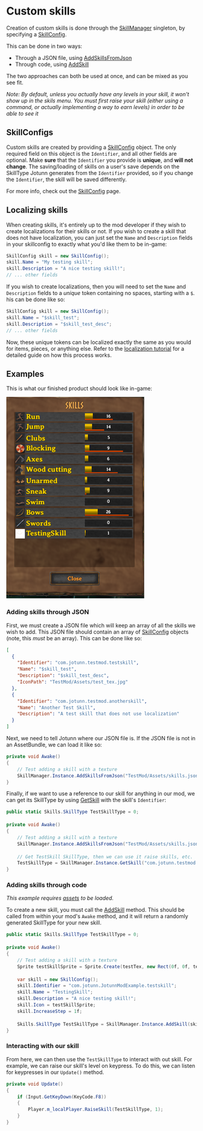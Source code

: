 ﻿# Custom skills
Creation of custom skills is done through the [SkillManager](xref:Jotunn.Managers.SkillManager) singleton, by specifying a [SkillConfig](xref:Jotunn.Configs.SkillConfig).  

This can be done in two ways:
- Through a JSON file, using [AddSkillsFromJson](xref:Jotunn.Managers.SkillManager.AddSkillsFromJson(System.String))
- Through code, using [AddSkill](xref:Jotunn.Managers.SkillManager.AddSkill(Jotunn.Configs.SkillConfig))

The two approaches can both be used at once, and can be mixed as you see fit.

_Note: By default, unless you actually have any levels in your skill, it won't show up in the skils menu.
You must first raise your skill (either using a command, or actually implementing a way to earn levels) in order to be able to see it_

## SkillConfigs
Custom skills are created by providing a [SkillConfig](xref:Jotunn.Configs.SkillConfig) object.
The only required field on this object is the `Identifier`, and all other fields are optional.
Make **sure** that the `Identifier` you provide is **unique**, and **will not change**.
The saving/loading of skills on a user's save depends on the SkillType Jotunn generates from the `Identifier` provided, so if you change the `Identifier`, the skill will be saved differently.

For more info, check out the [SkillConfig](xref:Jotunn.Configs.SkillConfig) page.

## Localizing skills
When creating skills, it's entirely up to the mod developer if they wish to create localizations for their skills or not.
If you wish to create a skill that does not have localization, you can just set the `Name` and `Description` fields in your skillconfig to exactly what you'd like them to be in-game:
```cs
SkillConfig skill = new SkillConfig();
skill.Name = "My testing skill";
skill.Description = "A nice testing skill!";
// ... other fields
```

If you wish to create localizations, then you will need to set the `Name` and `Description` fields to a _unique_ token containing no spaces, starting with a `$`.
his can be done like so:
```cs
SkillConfig skill = new SkillConfig();
skill.Name = "$skill_test";
skill.Description = "$skill_test_desc";
// ... other fields
```
Now, these unique tokens can be localized exactly the same as you would for items, pieces, or anything else.
Refer to the [localization tutorial](localization.md) for a detailed guide on how this process works.

## Examples
This is what our finished product should look like in-game:

![Custom skill raised](../images/data/customSkillRaised.png)

### Adding skills through JSON
First, we must create a JSON file which will keep an array of all the skills we wish to add.
This JSON file should contain an array of [SkillConfig](xref:Jotunn.Configs.SkillConfig) objects (note, this _must_ be an array).
This can be done like so:
```json
[
  {
    "Identifier": "com.jotunn.testmod.testskill",
    "Name": "$skill_test",
    "Description": "$skill_test_desc",
    "IconPath": "TestMod/Assets/test_tex.jpg"
  },
  {
    "Identifier": "com.jotunn.testmod.anotherskill",
    "Name": "Another Test Skill",
    "Description": "A test skill that does not use localization"
  }
]
```

Next, we need to tell Jotunn where our JSON file is.
If the JSON file is not in an AssetBundle, we can load it like so:

```cs
private void Awake()
{
    // Test adding a skill with a texture
    SkillManager.Instance.AddSkillsFromJson("TestMod/Assets/skills.json");
}
```

Finally, if we want to use a reference to our skill for anything in our mod, we can get its SkillType by using [GetSkill](xref:Jotunn.Managers.SkillManager.GetSkill(System.String)) with the skill's `Identifier`:

```cs
public static Skills.SkillType TestSkillType = 0;

private void Awake()
{
    // Test adding a skill with a texture
    SkillManager.Instance.AddSkillsFromJson("TestMod/Assets/skills.json");

    // Get TestSkill SkillType, then we can use it raise skills, etc.
    TestSkillType = SkillManager.Instance.GetSkill("com.jotunn.testmod.testskill");
}
```

### Adding skills through code
_This example requires [assets](asset-loading.md) to be loaded._  

To create a new skill, you must call the [AddSkill](xref:Jotunn.Managers.SkillManager.AddSkill(Jotunn.Configs.SkillConfig)) method.
This should be called from within your mod's `Awake` method, and it will return a randomly generated SkillType for your new skill.
```cs
public static Skills.SkillType TestSkillType = 0;

private void Awake()
{
    // Test adding a skill with a texture
    Sprite testSkillSprite = Sprite.Create(testTex, new Rect(0f, 0f, testTex.width, testTex.height), Vector2.zero);

    var skill = new SkillConfig();
    skill.Identifier = "com.jotunn.JotunnModExample.testskill";
    skill.Name = "TestingSkill";
    skill.Description = "A nice testing skill!";
    skill.Icon = testSkillSprite;
    skill.IncreaseStep = 1f;

    Skills.SkillType TestSkillType = SkillManager.Instance.AddSkill(skill);
}
```

### Interacting with our skill
From here, we can then use the `TestSkillType` to interact with out skill.
For example, we can raise our skill's level on keypress.
To do this, we can listen for keypresses in our `Update()` method.
```cs
private void Update()
{
    if (Input.GetKeyDown(KeyCode.F8))
    {
        Player.m_localPlayer.RaiseSkill(TestSkillType, 1);
    }
}
```